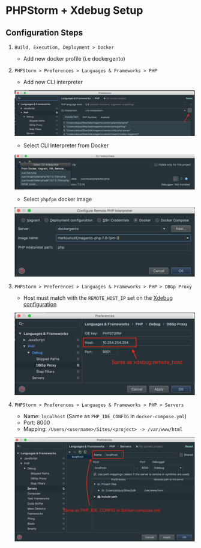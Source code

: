 # PHPStorm + Xdebug Setup

## Configuration Steps

1. `Build, Execution, Deployment > Docker`

	* Add new docker profile (i.e dockergento)

2. `PHPStorm > Preferences > Languages & Frameworks > PHP`

	* Add new CLI interpreter

	![cli_new_interpreter](img/cli_new_interpreter.png)
	
	* Select CLI Interpreter from Docker

	![interpreter_from_docker](img/interpreter_from_docker.png)
	
	* Select `phpfpm` docker image

	![interpreter_phpfpm_image](img/interpreter_phpfpm_image.png)
	
3. `PHPStorm > Preferences > Languages & Frameworks > PHP > DBGp Proxy`

	* Host must match with the `REMOTE_HOST_IP` set on the [Xdebug configuration](xdebug.md)

	![debug_dbgp](img/debug_dbgp.png)

4. `PHPStorm > Preferences > Languages & Frameworks > PHP > Servers`

	* Name: `localhost` (Same as `PHP_IDE_CONFIG` in `docker-compose.yml`)
	* Port: 8000
	* Mapping: `/Users/<username>/Sites/<project> -> /var/www/html`

	![debug_server_mapping](img/debug_server_mapping.png)

	
	
	
	
	
	
	